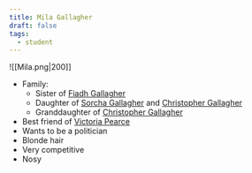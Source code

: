 ```yaml
---
title: Mila Gallagher
draft: false
tags:
  - student
---
```


![[Mila.png|200]]
- Family:
	- Sister of [Fiadh Gallagher](Fiadh%20Gallagher.md)
	- Daughter of [Sorcha Gallagher](Sorcha%20Gallagher.md) and [Christopher Gallagher](Christopher%20Gallagher.md)
	- Granddaughter of [Christopher Gallagher](Christopher%20Gallagher.md)
- Best friend of [Victoria Pearce](Victoria%20Pearce.md)
- Wants to be a politician
- Blonde hair
- Very competitive
- Nosy